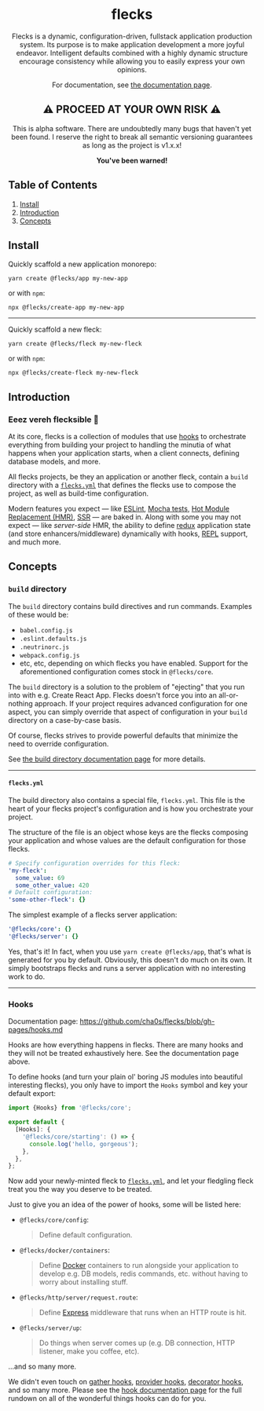 <div align="center">
  <h1>flecks</h1>
  <p>
    Flecks is a dynamic, configuration-driven, fullstack application production system. Its purpose
    is to make application development a more joyful endeavor. Intelligent defaults combined with
    a highly dynamic structure encourage consistency while allowing you to easily express your own
    opinions.
  </p>
  <p>For documentation, see <a href="ADDME">the documentation page</a>.</p>

  ## ⚠️ PROCEED AT YOUR OWN RISK ⚠️

  This is alpha software. There are undoubtedly many bugs that haven't yet been found. I reserve
  the right to break all semantic versioning guarantees as long as the project is v1.x.x!
  
  **You've been warned!**
</div>


## Table of Contents

1. [Install](#install)
2. [Introduction](#introduction)
3. [Concepts](#concepts)

## Install

Quickly scaffold a new application monorepo:
```
yarn create @flecks/app my-new-app
```

or with `npm`:
```
npx @flecks/create-app my-new-app
```

---

Quickly scaffold a new fleck:
```
yarn create @flecks/fleck my-new-fleck
```

or with `npm`:
```
npx @flecks/create-fleck my-new-fleck
```

## Introduction

### Eeez vereh flecksible 🥴

At its core, flecks is a collection of modules that use [hooks](#hooks) to orchestrate everything
from building your project to handling the minutia of what happens when your application starts,
when a client connects, defining database models, and more.

All flecks projects, be they an application or another fleck, contain a `build` directory with a
[`flecks.yml`](#flecksyml) that defines the flecks use to compose the project, as well as
build-time configuration.

Modern features you expect &mdash; like [ESLint](https://eslint.org/),
[Mocha tests](https://mochajs.org/),
[Hot Module Replacement (HMR)](https://v4.webpack.js.org/guides/hot-module-replacement/),
[SSR](https://reactjs.org/docs/react-dom-server.html) &mdash; are baked in. Along with some you
may not expect &mdash; like *server-side* HMR, the ability to define [redux](https://redux.js.org/)
application state (and store enhancers/middleware) dynamically with hooks,
[REPL](https://nodejs.org/api/repl.html) support, and much more.
    
## Concepts

### `build` directory

The `build` directory contains build directives and run commands. Examples of these would be:

- `babel.config.js`
- `.eslint.defaults.js`
- `.neutrinorc.js`
- `webpack.config.js`
- etc, etc, depending on which flecks you have enabled. Support for the aforementioned
  configuration comes stock in `@flecks/core`.

The `build` directory is a solution to the problem of "ejecting" that you run into with
e.g. Create React App. Flecks doesn't force you into an all-or-nothing approach. If your project
requires advanced configuration for one aspect, you can simply override that aspect of
configuration in your `build` directory on a case-by-case basis.

Of course, flecks strives to provide powerful defaults that minimize the need to override
configuration.

See [the build directory documentation page](packages/core/build/dox/build.md) for more details.

---

#### `flecks.yml`

The build directory also contains a special file, `flecks.yml`. This file is the heart of your
flecks project's configuration and is how you orchestrate your project.

The structure of the file is an object whose keys are the flecks composing your application and
whose values are the default configuration for those flecks.

```yml
# Specify configuration overrides for this fleck:
'my-fleck':
  some_value: 69
  some_other_value: 420
# Default configuration:
'some-other-fleck': {}
```

The simplest example of a flecks server application:

```yml
'@flecks/core': {}
'@flecks/server': {}
```

Yes, that's it! In fact, when you use `yarn create @flecks/app`, that's what is generated for you
by default. Obviously, this doesn't do much on its own. It simply bootstraps flecks and runs a
server application with no interesting work to do.

---

### Hooks

Documentation page: https://github.com/cha0s/flecks/blob/gh-pages/hooks.md

Hooks are how everything happens in flecks. There are many hooks and they will not be treated
exhaustively here. See the documentation page above.

To define hooks (and turn your plain ol' boring JS modules into beautiful interesting flecks), you
only have to import the `Hooks` symbol and key your default export:

```javascript
import {Hooks} from '@flecks/core';

export default {
  [Hooks]: {
    '@flecks/core/starting': () => {
      console.log('hello, gorgeous');
    },
  },
};
```

Now add your newly-minted fleck to [`flecks.yml`](#flecksyml), and let your fledgling fleck treat
you the way you deserve to be treated.

Just to give you an idea of the power of hooks, some will be listed here:

- `@flecks/core/config`:
  > Define default configuration.
- `@flecks/docker/containers`:
  > Define [Docker](https://www.docker.com/) containers to run alongside your application to
  develop e.g. DB models, redis commands, etc. without having to worry about installing stuff.
- `@flecks/http/server/request.route`:
  > Define [Express](http://expressjs.com/) middleware that runs when an HTTP route is hit.
- `@flecks/server/up`:
  > Do things when server comes up (e.g. DB connection, HTTP listener, make you coffee, etc).

...and so many more.

We didn't even touch on [gather hooks](ADDME), [provider hooks](ADDME), [decorator hooks](ADDME),
and so many more. Please see the [hook documentation page](ADDME) for the full rundown on all of
the wonderful things hooks can do for you.
